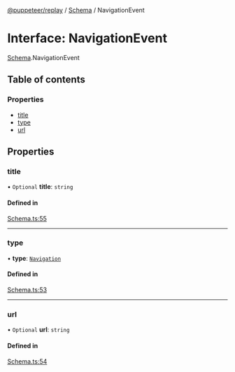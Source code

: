 [@puppeteer/replay](../README.md) / [Schema](../modules/Schema.md) / NavigationEvent

# Interface: NavigationEvent

[Schema](../modules/Schema.md).NavigationEvent

## Table of contents

### Properties

- [title](Schema.NavigationEvent.md#title)
- [type](Schema.NavigationEvent.md#type)
- [url](Schema.NavigationEvent.md#url)

## Properties

### title

• `Optional` **title**: `string`

#### Defined in

[Schema.ts:55](https://github.com/puppeteer/replay/blob/main/src/Schema.ts#L55)

---

### type

• **type**: [`Navigation`](../enums/Schema.AssertedEventType.md#navigation)

#### Defined in

[Schema.ts:53](https://github.com/puppeteer/replay/blob/main/src/Schema.ts#L53)

---

### url

• `Optional` **url**: `string`

#### Defined in

[Schema.ts:54](https://github.com/puppeteer/replay/blob/main/src/Schema.ts#L54)
